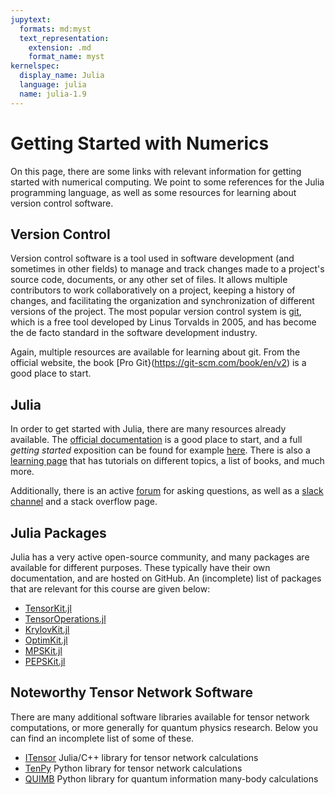 ```yaml
---
jupytext:
  formats: md:myst
  text_representation:
    extension: .md
    format_name: myst
kernelspec:
  display_name: Julia
  language: julia
  name: julia-1.9
---
```


# Getting Started with Numerics

On this page, there are some links with relevant information for getting started with
numerical computing. We point to some references for the Julia programming language, as well
as some resources for learning about version control software.

## Version Control

Version control software is a tool used in software development (and sometimes in other
fields) to manage and track changes made to a project's source code, documents, or any other
set of files. It allows multiple contributors to work collaboratively on a project, keeping
a history of changes, and facilitating the organization and synchronization of different
versions of the project. The most popular version control system is
[git](https://git-scm.com/), which is a free tool developed by Linus Torvalds in 2005, and
has become the de facto standard in the software development industry.

Again, multiple resources are available for learning about git. From the official website,
the book [Pro Git}(https://git-scm.com/book/en/v2) is a good place to start.

## Julia

In order to get started with Julia, there are many resources already available. The
[official documentation](https://docs.julialang.org/en/v1/) is a good place to start, and a
full _getting started_ exposition can be found for example
[here](https://julia.quantecon.org/intro.html). There is also a
[learning page](https://julialang.org/learning/) that has tutorials on different topics, a
list of books, and much more.

Additionally, there is an active [forum](https://discourse.julialang.org/) for asking
questions, as well as a [slack channel](https://julialang.org/slack/) and a stack overflow page.

## Julia Packages

Julia has a very active open-source community, and many packages are available for different
purposes. These typically have their own documentation, and are hosted on GitHub. An
(incomplete) list of packages that are relevant for this course are given below:

- [TensorKit.jl](https://github.com/Jutho/TensorKit.jl)
- [TensorOperations.jl](https://github.com/Jutho/TensorOperations.jl)
- [KrylovKit.jl](https://github.com/Jutho/KrylovKit.jl)
- [OptimKit.jl](https://github.com/Jutho/OptimKit.jl)
- [MPSKit.jl](https://github.com/maartenvd/MPSKit.jl)
- [PEPSKit.jl](https://github.com/quantumghent/PEPSKit.jl)

## Noteworthy Tensor Network Software

There are many additional software libraries available for tensor network computations, or
more generally for quantum physics research. Below you can find an incomplete list of some
of these.

- [ITensor](https://itensor.org/) Julia/C++ library for tensor network calculations
- [TenPy](https://tenpy.readthedocs.io/en/latest/) Python library for tensor network calculations
- [QUIMB](https://quimb.readthedocs.io/en/latest/) Python library for quantum information many-body calculations
